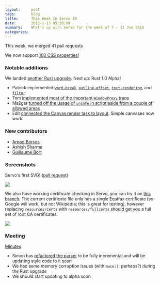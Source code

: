 ```yaml
---
layout:     post
tags:       blog
title:      This Week In Servo 19
date:       2015-1-13 05:30:00
summary:    What's up with Servo for the week of 7 - 13 Jan 2015
categories: 
---
```


This week, we merged 41 pull requests

We now support [100 CSS properties!](https://docs.google.com/spreadsheets/d/1CxLS8w8GwK-2euVErrqpUUb76PiZa6w5h5EnGsL9KFs/edit#gid=555855884)

### Notable additions

We landed [another Rust upgrade](https://github.com/servo/servo/pull/4554).  Next up: Rust 1.0 Alpha!

 - Patrick implemented [`word-break`](https://github.com/servo/servo/pull/4529), [`outline-offset`](https://github.com/servo/servo/pull/4525), [`text-rendering`](https://github.com/servo/servo/pull/4523), and [`filter`](https://github.com/servo/servo/pull/4557)
 - Tom [implemented most of the important `WindowProxy` traps](https://github.com/servo/servo/pull/4594)
 - Ms2ger [turned off the usage of `unsafe` in script aside from a couple of allowed areas](https://github.com/servo/servo/pull/4584)
 - Edit [connected the Canvas render task to layout](https://github.com/servo/servo/pull/4137). Simple canvases now work.

### New contributors

 - [Arpad Borsos](https://github.com/Swatinem)
 - [Ashish Sharma](https://github.com/kartaa)
 - [Guillaume Bort](https://github.com/guillaumebort)

### Screenshots

Servo's first SVG! ([pull request](https://github.com/servo/servo/pull/4623))

![](http://i.imgur.com/K2Gwkh2.png)

We also have working certificate checking in Servo, you can try it on [this branch](https://github.com/Manishearth/servo/compare/cert-checking). The current certificate file only has a single Equifax certificate (so Google will work, but not Wikipedia; this is great for testing), however replacing `resources/certs` with `resources/fullcerts` should get you a full set of root CA certificates.

![](https://pbs.twimg.com/media/B66rwGfCcAEe9Ki.png:large)

### Meeting

[Minutes](https://github.com/servo/servo/wiki/Meeting-2015-01-12)

 - Simon has [refactored the parser](https://github.com/servo/rust-cssparser/pull/68) to be fully incremental and will be updating style code to it soon
 - We had some memory corruption issues (with `mucell`, perhaps?) during the Rust upgrade
 - We should start updating to alpha soon
